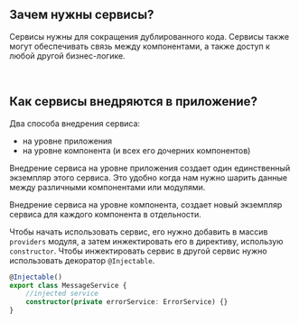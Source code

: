 ## <a name="use-case"></a>Зачем нужны сервисы?

Сервисы нужны для сокращения дублированного кода.
Сервисы также могут обеспечивать связь между компонентами, а также доступ к любой другой бизнес-логике.

<br/>

## <a name="injected"></a>Как сервисы внедряются в приложение?

Два способа внедрения сервиса:

- на уровне приложения
- на уровне компонента (и всех его дочерних компонентов)

Внедрение сервиса на уровне приложения создает один единственный экземпляр этого сервиса. Это удобно когда нам нужно шарить данные между различными компонентами или модулями.

Внедрение сервиса на уровне компонента, создает новый экземпляр сервиса для каждого компонента в отдельности.

Чтобы начать использовать сервис, его нужно добавить в массив `providers` модуля, а затем инжектировать его в директиву, использую `constructor`. Чтобы инжектировать сервис в другой сервис нужно использовать декоратор `@Injectable`.

```typescript
@Injectable()
export class MessageService {
	//injected service
	constructor(private errorService: ErrorService) {}
}
```
